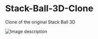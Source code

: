# Stack-Ball-3D-Clone
 Clone of the original Stack Ball 3D

![Image description](https://imgyukle.com/i/whatsapp-image-2019-12-12-222849.Rl0Zix)
